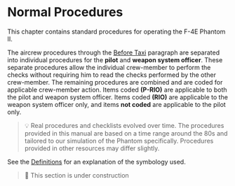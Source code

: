 # Normal Procedures

This chapter contains standard procedures for operating the F-4E Phantom II.

The aircrew procedures through the [Before Taxi](taxi.md#before-taxi) paragraph
are separated into individual procedures for the **pilot** and **weapon system
officer**. These separate procedures allow the individual crew-member to perform
the checks without requiring him to read the checks performed by the other
crew-member. The remaining procedures are combined and are coded for applicable
crew-member action. Items coded **(P-RIO)** are applicable to both the pilot and
weapon system officer. Items coded **(RIO)** are applicable to the weapon system
officer only, and items **not coded** are applicable to the pilot only.

> 💡 Real procedures and checklists evolved over time. The procedures provided
> in this manual are based on a time range around the 80s and tailored to our
> simulation of the Phantom specifically. Procedures provided in other resources
> may differ slightly.

See the [Definitions](../intro/definitions.md) for an explanation of the symbology used.

> 🚧 This section is under construction
